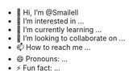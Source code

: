 - 👋 Hi, I’m @Smailell
- 👀 I’m interested in ...
- 🌱 I’m currently learning ...
- 💞️ I’m looking to collaborate on ...
- 📫 How to reach me ...
- 😄 Pronouns: ...
- ⚡ Fun fact: ...

<!---
Smailell/Smailell is a ✨ special ✨ repository because its `README.md` (this file) appears on your GitHub profile.
You can click the Preview link to take a look at your changes.
--->
